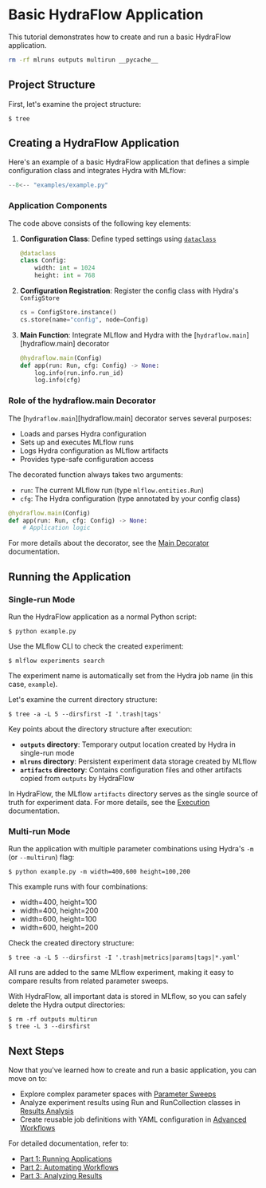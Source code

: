 # Basic HydraFlow Application

This tutorial demonstrates how to create and run a basic HydraFlow application.

```bash exec="1" workdir="examples"
rm -rf mlruns outputs multirun __pycache__
```

## Project Structure

First, let's examine the project structure:

```console exec="1" source="console" workdir="examples"
$ tree
```

## Creating a HydraFlow Application

Here's an example of a basic HydraFlow application that defines a simple configuration class and integrates Hydra with MLflow:

```python title="example.py" linenums="1"
--8<-- "examples/example.py"
```

### Application Components

The code above consists of the following key elements:

1. **Configuration Class**: Define typed settings using [`dataclass`](https://docs.python.org/3/library/dataclasses.html)
   ```python
   @dataclass
   class Config:
       width: int = 1024
       height: int = 768
   ```

2. **Configuration Registration**: Register the config class with Hydra's `ConfigStore`
   ```python
   cs = ConfigStore.instance()
   cs.store(name="config", node=Config)
   ```

3. **Main Function**: Integrate MLflow and Hydra with the [`hydraflow.main`][hydraflow.main] decorator
   ```python
   @hydraflow.main(Config)
   def app(run: Run, cfg: Config) -> None:
       log.info(run.info.run_id)
       log.info(cfg)
   ```

### Role of the hydraflow.main Decorator

The [`hydraflow.main`][hydraflow.main] decorator serves several purposes:

- Loads and parses Hydra configuration
- Sets up and executes MLflow runs
- Logs Hydra configuration as MLflow artifacts
- Provides type-safe configuration access

The decorated function always takes two arguments:
- `run`: The current MLflow run (type `mlflow.entities.Run`)
- `cfg`: The Hydra configuration (type annotated by your config class)

```python
@hydraflow.main(Config)
def app(run: Run, cfg: Config) -> None:
    # Application logic
```

For more details about the decorator, see the [Main Decorator](../part1-applications/main-decorator.md) documentation.

## Running the Application

### Single-run Mode

Run the HydraFlow application as a normal Python script:

```console exec="1" source="console" workdir="examples"
$ python example.py
```

Use the MLflow CLI to check the created experiment:

```console exec="1" source="console" workdir="examples"
$ mlflow experiments search
```

The experiment name is automatically set from the Hydra job name (in this case, `example`).

Let's examine the current directory structure:

```console exec="1" source="console" workdir="examples"
$ tree -a -L 5 --dirsfirst -I '.trash|tags'
```

Key points about the directory structure after execution:

- **`outputs` directory**: Temporary output location created by Hydra in single-run mode
- **`mlruns` directory**: Persistent experiment data storage created by MLflow
- **`artifacts` directory**: Contains configuration files and other artifacts copied from `outputs` by HydraFlow

In HydraFlow, the MLflow `artifacts` directory serves as the single source of truth for experiment data. For more details, see the [Execution](../part1-applications/execution.md#output-organization) documentation.

### Multi-run Mode

Run the application with multiple parameter combinations using Hydra's `-m` (or `--multirun`) flag:

```console exec="1" source="console" workdir="examples"
$ python example.py -m width=400,600 height=100,200
```

This example runs with four combinations:
- width=400, height=100
- width=400, height=200
- width=600, height=100
- width=600, height=200

Check the created directory structure:

```console exec="1" source="console" workdir="examples"
$ tree -a -L 5 --dirsfirst -I '.trash|metrics|params|tags|*.yaml'
```

All runs are added to the same MLflow experiment, making it easy to compare results from related parameter sweeps.

With HydraFlow, all important data is stored in MLflow, so you can safely delete the Hydra output directories:

```console exec="1" source="console" workdir="examples"
$ rm -rf outputs multirun
$ tree -L 3 --dirsfirst
```

## Next Steps

Now that you've learned how to create and run a basic application, you can move on to:

- Explore complex parameter spaces with [Parameter Sweeps](parameter-sweeps.md)
- Analyze experiment results using Run and RunCollection classes in [Results Analysis](results-analysis.md)
- Create reusable job definitions with YAML configuration in [Advanced Workflows](advanced-workflows.md)

For detailed documentation, refer to:
- [Part 1: Running Applications](../part1-applications/index.md)
- [Part 2: Automating Workflows](../part3-advanced/index.md)
- [Part 3: Analyzing Results](../part2-analysis/index.md)
